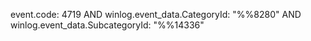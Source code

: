 event.code: 4719 AND winlog.event_data.CategoryId: "%%8280" AND winlog.event_data.SubcategoryId: "%%14336"
